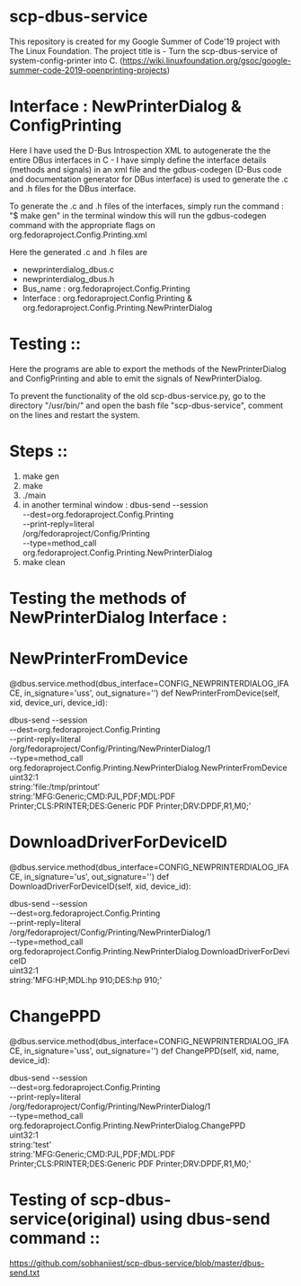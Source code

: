 # scp-dbus-service
This repository is created for my Google Summer of Code'19 project with The Linux Foundation. 
The project title is - Turn the scp-dbus-service of system-config-printer into C. 
(https://wiki.linuxfoundation.org/gsoc/google-summer-code-2019-openprinting-projects)

# Interface : NewPrinterDialog & ConfigPrinting
Here I have used the D-Bus Introspection XML to autogenerate the the entire DBus interfaces in C - I have simply define the interface details (methods and signals) in an xml file and the gdbus-codegen (D-Bus code and documentation generator for DBus interface) is used to generate the .c and .h files for the DBus interface.

To generate the .c and .h files of the interfaces, simply run the command : "$ make gen" in the terminal window this will run the gdbus-codegen command with the appropriate flags on org.fedoraproject.Config.Printing.xml

Here the generated .c and .h files are 
- newprinterdialog_dbus.c 
- newprinterdialog_dbus.h
- Bus_name : org.fedoraproject.Config.Printing
- Interface : org.fedoraproject.Config.Printing & org.fedoraproject.Config.Printing.NewPrinterDialog

# Testing ::

Here the programs are able to export the methods of the NewPrinterDialog and ConfigPrinting and able to emit the signals of NewPrinterDialog. 

To prevent the functionality of the old scp-dbus-service.py, go to the directory "/usr/bin/" and open the bash file "scp-dbus-service", comment on the lines and restart the system.


# Steps ::

1. make gen
2. make
3. ./main
4. in another terminal window :
dbus-send --session \
          --dest=org.fedoraproject.Config.Printing \
          --print-reply=literal \
          /org/fedoraproject/Config/Printing \
          --type=method_call \
          org.fedoraproject.Config.Printing.NewPrinterDialog
5. make clean

# Testing the methods of NewPrinterDialog Interface :

# NewPrinterFromDevice

@dbus.service.method(dbus_interface=CONFIG_NEWPRINTERDIALOG_IFACE, in_signature='uss', out_signature='')
def NewPrinterFromDevice(self, xid, device_uri, device_id):

dbus-send --session \
          --dest=org.fedoraproject.Config.Printing \
          --print-reply=literal \
          /org/fedoraproject/Config/Printing/NewPrinterDialog/1 \
          --type=method_call org.fedoraproject.Config.Printing.NewPrinterDialog.NewPrinterFromDevice \
          uint32:1 \
          string:'file:/tmp/printout' \
          string:'MFG:Generic;CMD:PJL,PDF;MDL:PDF Printer;CLS:PRINTER;DES:Generic PDF Printer;DRV:DPDF,R1,M0;'

# DownloadDriverForDeviceID

@dbus.service.method(dbus_interface=CONFIG_NEWPRINTERDIALOG_IFACE, in_signature='us', out_signature='')
def DownloadDriverForDeviceID(self, xid, device_id):

dbus-send --session \
          --dest=org.fedoraproject.Config.Printing \
          --print-reply=literal \
          /org/fedoraproject/Config/Printing/NewPrinterDialog/1 \
          --type=method_call org.fedoraproject.Config.Printing.NewPrinterDialog.DownloadDriverForDeviceID \
          uint32:1 \
          string:'MFG:HP;MDL:hp 910;DES:hp 910;'

# ChangePPD

@dbus.service.method(dbus_interface=CONFIG_NEWPRINTERDIALOG_IFACE, in_signature='uss', out_signature='')
def ChangePPD(self, xid, name, device_id):

dbus-send --session \
          --dest=org.fedoraproject.Config.Printing \
          --print-reply=literal \
          /org/fedoraproject/Config/Printing/NewPrinterDialog/1 \
          --type=method_call org.fedoraproject.Config.Printing.NewPrinterDialog.ChangePPD \
          uint32:1 \
          string:'test' \
          string:'MFG:Generic;CMD:PJL,PDF;MDL:PDF Printer;CLS:PRINTER;DES:Generic PDF Printer;DRV:DPDF,R1,M0;' 


# Testing of scp-dbus-service(original) using dbus-send command ::
https://github.com/sobhaniiest/scp-dbus-service/blob/master/dbus-send.txt
